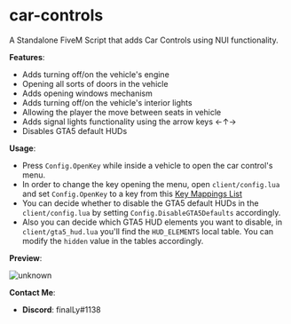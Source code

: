 # car-controls
A Standalone FiveM Script that adds Car Controls using NUI functionality.

**Features**:
- Adds turning off/on the vehicle's engine
- Opening all sorts of doors in the vehicle
- Adds opening windows mechanism
- Adds turning off/on the vehicle's interior lights
- Allowing the player the move between seats in vehicle
- Adds signal lights functionality using the arrow keys ←↑→
- Disables GTA5 default HUDs

**Usage**:
- Press `Config.OpenKey` while inside a vehicle to open the car control's menu.
- In order to change the key opening the menu, open `client/config.lua` and set `Config.OpenKey` to a key from this [Key Mappings List](https://docs.fivem.net/docs/game-references/input-mapper-parameter-ids/keyboard/)
- You can decide whether to disable the GTA5 default HUDs in the `client/config.lua` by setting `Config.DisableGTA5Defaults` accordingly.
- Also you can decide which GTA5 HUD elements you want to disable, in `client/gta5_hud.lua` you'll find the `HUD_ELEMENTS` local table. You can modify the `hidden` value in the tables accordingly.

**Preview**:

![unknown](https://i.ibb.co/6ytPxRS/image.png)

**Contact Me**:
- **Discord**: finalLy#1138
